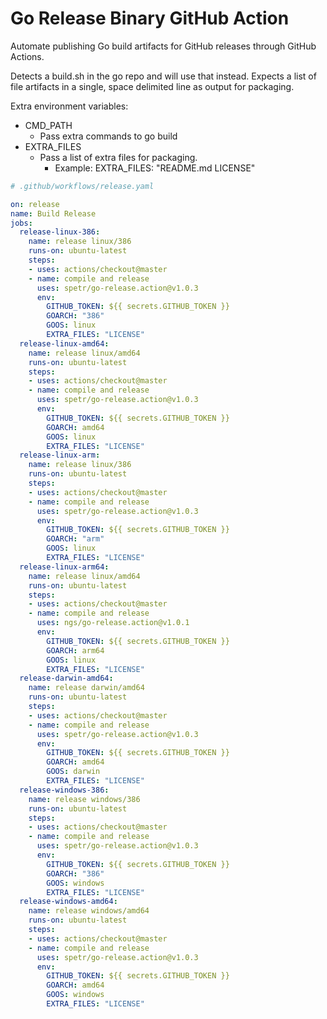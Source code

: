 # Go Release Binary GitHub Action

Automate publishing Go build artifacts for GitHub releases through GitHub Actions.

Detects a build.sh in the go repo and will use that instead.  Expects a list of
file artifacts in a single, space delimited line as output for packaging.

Extra environment variables:
* CMD_PATH
  * Pass extra commands to go build
* EXTRA_FILES
  * Pass a list of extra files for packaging.
    * Example: EXTRA_FILES: "README.md LICENSE"

```yaml
# .github/workflows/release.yaml

on: release
name: Build Release
jobs:
  release-linux-386:
    name: release linux/386
    runs-on: ubuntu-latest
    steps:
    - uses: actions/checkout@master
    - name: compile and release
      uses: spetr/go-release.action@v1.0.3
      env:
        GITHUB_TOKEN: ${{ secrets.GITHUB_TOKEN }}
        GOARCH: "386"
        GOOS: linux
        EXTRA_FILES: "LICENSE"
  release-linux-amd64:
    name: release linux/amd64
    runs-on: ubuntu-latest
    steps:
    - uses: actions/checkout@master
    - name: compile and release
      uses: spetr/go-release.action@v1.0.3
      env:
        GITHUB_TOKEN: ${{ secrets.GITHUB_TOKEN }}
        GOARCH: amd64
        GOOS: linux
        EXTRA_FILES: "LICENSE"
  release-linux-arm:
    name: release linux/386
    runs-on: ubuntu-latest
    steps:
    - uses: actions/checkout@master
    - name: compile and release
      uses: spetr/go-release.action@v1.0.3
      env:
        GITHUB_TOKEN: ${{ secrets.GITHUB_TOKEN }}
        GOARCH: "arm"
        GOOS: linux
        EXTRA_FILES: "LICENSE"
  release-linux-arm64:
    name: release linux/amd64
    runs-on: ubuntu-latest
    steps:
    - uses: actions/checkout@master
    - name: compile and release
      uses: ngs/go-release.action@v1.0.1
      env:
        GITHUB_TOKEN: ${{ secrets.GITHUB_TOKEN }}
        GOARCH: arm64
        GOOS: linux
        EXTRA_FILES: "LICENSE"
  release-darwin-amd64:
    name: release darwin/amd64
    runs-on: ubuntu-latest
    steps:
    - uses: actions/checkout@master
    - name: compile and release
      uses: spetr/go-release.action@v1.0.3
      env:
        GITHUB_TOKEN: ${{ secrets.GITHUB_TOKEN }}
        GOARCH: amd64
        GOOS: darwin
        EXTRA_FILES: "LICENSE"
  release-windows-386:
    name: release windows/386
    runs-on: ubuntu-latest
    steps:
    - uses: actions/checkout@master
    - name: compile and release
      uses: spetr/go-release.action@v1.0.3
      env:
        GITHUB_TOKEN: ${{ secrets.GITHUB_TOKEN }}
        GOARCH: "386"
        GOOS: windows
        EXTRA_FILES: "LICENSE"
  release-windows-amd64:
    name: release windows/amd64
    runs-on: ubuntu-latest
    steps:
    - uses: actions/checkout@master
    - name: compile and release
      uses: spetr/go-release.action@v1.0.3
      env:
        GITHUB_TOKEN: ${{ secrets.GITHUB_TOKEN }}
        GOARCH: amd64
        GOOS: windows
        EXTRA_FILES: "LICENSE"
```
